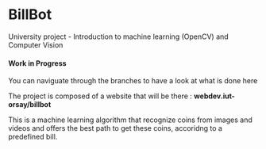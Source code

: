 # BillBot
University project - Introduction to machine learning (OpenCV) and Computer Vision

#### Work in Progress
You can naviguate through the branches to have a look at what is done here

The project is composed of a website that will be there : **webdev.iut-orsay/billbot**

This is a machine learning algorithm that recognize coins from images and videos and offers the best path to get these coins, accoridng to a predefined bill.
